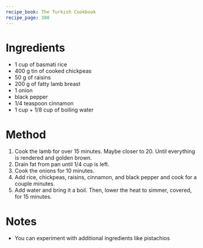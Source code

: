 ```yaml
---
recipe_book: The Turkish Cookbook
recipe_page: 308
---
```


# Ingredients

- 1 cup of basmati rice
- 400 g tin of cooked chickpeas
- 50 g of raisins
- 200 g of fatty lamb breast
- 1 onion
- black pepper
- 1/4 teaspoon cinnamon
- 1 cup + 1/8 cup of boiling water

# Method

1. Cook the lamb for over 15 minutes. Maybe closer to 20. Until everything is rendered and golden brown.
2. Drain fat from pan until 1/4 cup is left.
3. Cook the onions for 10 minutes.
4. Add rice, chickpeas, raisins, cinnamon, and black pepper and cook for a couple minutes.
5. Add water and bring it a boil. Then, lower the heat to simmer, covered, for 15 minutes.

# Notes

- You can experiment with additional ingredients like pistachios
